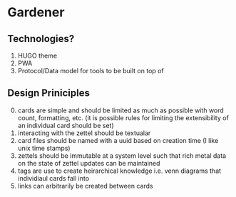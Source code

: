 # Gardener
## Technologies?
1. HUGO theme
2. PWA
3. Protocol/Data model for tools to be built on top of

## Design Priniciples
0. cards are simple and should be limited as much as possible with word count, formatting, etc. (it is possible rules for limiting the extensibility of an individual card should be set)
1. interacting with the zettel should be textualar
2. card files should be named with a uuid based on creation time (I like unix time stamps)
3. zettels should be immutable at a system level such that rich metal data on the state of zettel updates can be maintained
4. tags are use to create heirarchical knowledge i.e. venn diagrams that individiaul cards fall into
5. links can arbitrarily be created between cards
